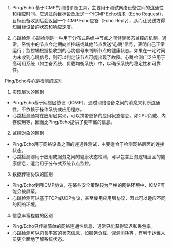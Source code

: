 1. Ping/Echo
基于ICMP的网络诊断工具，主要用于测试网络设备之间的连通性和相应时间。它通过向目标设备发送一个ICMP Echo请求（Echo Request），目标设备收到后会返回一个ICMP Echo应答（Echo Reply），从而让发送方得知目标设备的状态和响应速度。

2. 心跳检测
心跳检测是一种用于分布式系统中节点之间健康状态监控的机制。通常，系统中的节点会定期向监控端或其他节点发送“心跳”信号，表明自己正常运行；监控端根据接收到的心跳信号来判断节点的健康状态。如果在一定时间内未收到心跳信号，则可以判定该节点可能出现了故障。心跳检测广泛应用于高可用系统（如主备系统、负载均衡系统）中，以确保系统的稳定性和可靠性。

Ping/Echo与心跳检测的区别

1. 实现层次的区别
- Ping/Echo基于网络层协议（ICMP），通过网络设备之间的消息来判断连通性，不依赖于操作系统或应用程序。
- 心跳检测通常在应用层实现，可以携带更多的应用状态信息，如CPU负载、内存使用等，因而比Ping/Echo提供了更丰富的信息。

2. 监控对象的区别
- Ping/Echo用于网络设备之间的连通性测试，主要适合于检测网络层面的连接状态。
- 心跳检测则用于应用或服务之间的健康状态检测，可以包含业务逻辑层面的健康信息，适合用于分布式系统节点监控。

3. 数据传输协议的区别
- Ping/Echo使用ICMP协议，在某些安全策略较为严格的网络环境中，ICMP可能会被屏蔽。
- 心跳检测可以基于TCP或UDP协议，甚至使用应用层协议，因此可以适应不同的网络环境。

4. 信息丰富程度的区别
- Ping/Echo只传输简单的网络连通性信息，通常只能获得延迟和丢包率。
- 心跳检测可以包含丰富的状态信息，如服务负载、资源消耗等，有利于运维人员更全面地了解系统状态。
